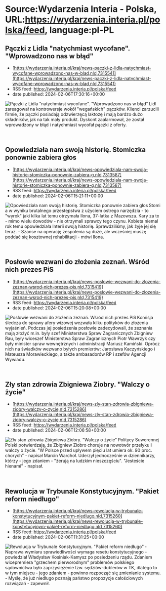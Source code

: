 # Source:Wydarzenia Interia - Polska, URL:https://wydarzenia.interia.pl/polska/feed, language:pl-PL

## Pączki z Lidla "natychmiast wycofane". "Wprowadzono nas w błąd"
 - [https://wydarzenia.interia.pl/kraj/news-paczki-z-lidla-natychmiast-wycofane-wprowadzono-nas-w-blad,nId,7315541](https://wydarzenia.interia.pl/kraj/news-paczki-z-lidla-natychmiast-wycofane-wprowadzono-nas-w-blad,nId,7315541)
 - RSS feed: https://wydarzenia.interia.pl/polska/feed
 - date published: 2024-02-06T17:30:16+00:00

<p><a href="https://wydarzenia.interia.pl/kraj/news-paczki-z-lidla-natychmiast-wycofane-wprowadzono-nas-w-blad,nId,7315541"><img align="left" alt="Pączki z Lidla &quot;natychmiast wycofane&quot;. &quot;Wprowadzono nas w błąd&quot;" src="https://i.iplsc.com/paczki-z-lidla-natychmiast-wycofane-wprowadzono-nas-w-blad/000IJVS3W63V9NIL-C321.jpg" /></a>Lidl zareagował na kontrowersje wokół &quot;wegańskich&quot; pączków. Klienci zarzucili firmie, że pączki posiadają odzwierzęcą laktozę i mają bardzo dużo składników, jak na tak mały produkt. Dyskont zaalarmował, że został wprowadzony w błąd i natychmiast wycofał pączki z oferty. </p><br clear="all" />

## Opowiedziała nam swoją historię. Stomiczka ponownie zabiera głos
 - [https://wydarzenia.interia.pl/kraj/news-opowiedziala-nam-swoja-historie-stomiczka-ponownie-zabiera-g,nId,7313587](https://wydarzenia.interia.pl/kraj/news-opowiedziala-nam-swoja-historie-stomiczka-ponownie-zabiera-g,nId,7313587)
 - RSS feed: https://wydarzenia.interia.pl/polska/feed
 - date published: 2024-02-06T15:21:11+00:00

<p><a href="https://wydarzenia.interia.pl/kraj/news-opowiedziala-nam-swoja-historie-stomiczka-ponownie-zabiera-g,nId,7313587"><img align="left" alt="Opowiedziała nam swoją historię. Stomiczka ponownie zabiera głos" src="https://i.iplsc.com/opowiedziala-nam-swoja-historie-stomiczka-ponownie-zabiera-g/000IJKA25LNIKD3D-C321.jpg" /></a>Stomia w wyniku brutalnego przestępstwa z użyciem ostrego narzędzia - to &quot;wyrok&quot; jaki kilka lat temu otrzymała Ilona, 37-latka z Mazowsza. Kary za to - mimo wielu dowodów - nie otrzymali sprawcy tego czynu. Kobieta niemal rok temu opowiedziała Interii swoją historię. Sprawdziliśmy, jak żyje jej się teraz. - Szanse na operację zespolenia są duże, ale wcześniej muszę poddać się kosztownej rehabilitacji - mówi Ilona.</p><br clear="all" />

## Posłowie wezwani do złożenia zeznań. Wśród nich prezes PiS
 - [https://wydarzenia.interia.pl/kraj/news-poslowie-wezwani-do-zlozenia-zeznan-wsrod-nich-prezes-pis,nId,7315419](https://wydarzenia.interia.pl/kraj/news-poslowie-wezwani-do-zlozenia-zeznan-wsrod-nich-prezes-pis,nId,7315419)
 - RSS feed: https://wydarzenia.interia.pl/polska/feed
 - date published: 2024-02-06T15:20:08+00:00

<p><a href="https://wydarzenia.interia.pl/kraj/news-poslowie-wezwani-do-zlozenia-zeznan-wsrod-nich-prezes-pis,nId,7315419"><img align="left" alt="Posłowie wezwani do złożenia zeznań. Wśród nich prezes PiS" src="https://i.iplsc.com/poslowie-wezwani-do-zlozenia-zeznan-wsrod-nich-prezes-pis/000IJT0HSTO1127T-C321.jpg" /></a>Komisja śledcza do sprawy afery wizowej wezwała kilku polityków do złożenia wyjaśnień. Podczas jej posiedzenia posłowie zadecydowali, że zeznania mają złożyć m.in. były szef Ministerstwa Spraw Zagranicznych Zbigniew Rau, były wiceszef  Ministerstwa Spraw Zagranicznych Piotr Wawrzyk czy były minister spraw wewnętrznych i administracji Mariusz Kamiński. Oprócz nich na świadków wezwano byłych premierów: Jarosława Kaczyńskiego i Mateusza Morawieckiego, a także ambasadorów RP i szefów Agencji Wywiadu.</p><br clear="all" />

## Zły stan zdrowia Zbigniewa Ziobry. "Walczy o życie"
 - [https://wydarzenia.interia.pl/kraj/news-zly-stan-zdrowia-zbigniewa-ziobry-walczy-o-zycie,nId,7315286](https://wydarzenia.interia.pl/kraj/news-zly-stan-zdrowia-zbigniewa-ziobry-walczy-o-zycie,nId,7315286)
 - RSS feed: https://wydarzenia.interia.pl/polska/feed
 - date published: 2024-02-06T12:06:58+00:00

<p><a href="https://wydarzenia.interia.pl/kraj/news-zly-stan-zdrowia-zbigniewa-ziobry-walczy-o-zycie,nId,7315286"><img align="left" alt="Zły stan zdrowia Zbigniewa Ziobry. &quot;Walczy o życie&quot;" src="https://i.iplsc.com/zly-stan-zdrowia-zbigniewa-ziobry-walczy-o-zycie/000IJM468J1II1KV-C321.jpg" /></a>Politycy Suwerennej Polski potwierdzają, że Zbigniew Ziobro choruje na nowotwór przełyku i walczy o życie. &quot;W Polsce przed upływem pięciu lat umiera ok. 90 proc. chorych&quot; - napisał Marcin Warchoł. Uderzył jednocześnie w dziennikarzy, którzy - jego zdaniem - &quot;żerują na ludzkim nieszczęściu&quot;. &quot;Jesteście hienami&quot; - napisał.</p><br clear="all" />

## Rewolucja w Trybunale Konstytucyjnym. "Pakiet reform niedługo"
 - [https://wydarzenia.interia.pl/kraj/news-rewolucja-w-trybunale-konstytucyjnym-pakiet-reform-niedlugo,nId,7315260](https://wydarzenia.interia.pl/kraj/news-rewolucja-w-trybunale-konstytucyjnym-pakiet-reform-niedlugo,nId,7315260)
 - RSS feed: https://wydarzenia.interia.pl/polska/feed
 - date published: 2024-02-06T11:31:25+00:00

<p><a href="https://wydarzenia.interia.pl/kraj/news-rewolucja-w-trybunale-konstytucyjnym-pakiet-reform-niedlugo,nId,7315260"><img align="left" alt="Rewolucja w Trybunale Konstytucyjnym. &quot;Pakiet reform niedługo&quot;" src="https://i.iplsc.com/rewolucja-w-trybunale-konstytucyjnym-pakiet-reform-niedlugo/000IJRFS7NRW8ECI-C321.jpg" /></a>- Naprawa wymiaru sprawiedliwości wymaga resetu konstytucyjnego - powiedział Władysław Kosiniak-Kamysz po posiedzeniu rządu. Zdaniem wicepremiera &quot;grzechem pierworodnym&quot; problemów polskiego sądownictwa było zaprzysiężenie tzw. sędziów-dublerów w TK, dlatego to w tym miejscu - jego zdaniem - powinno rozpocząć się zmienianie systemu. - Myślę, że już niedługo poznają państwo propozycje całościowych rozwiązań - zapewnił.</p><br clear="all" />

